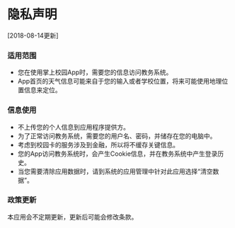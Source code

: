 # 隐私声明
[2018-08-14更新]

### 适用范围
- 您在使用掌上校园App时，需要您的信息访问教务系统。
- App首页的天气信息可能来自于您的输入或者学校位置，将来可能使用地理位置信息来定位。

### 信息使用
- 不上传您的个人信息到应用程序提供方。
- 为了正常访问教务系统，需要您的用户名、密码，并储存在您的电脑中。
- 考虑到校园卡的服务涉及到金融，所以将不缓存关键信息。
- 您的App访问教务系统时，会产生Cookie信息，并在教务系统中产生登录历史。
- 当您需要清除应用数据时，请到系统的应用管理中针对此应用选择“清空数据”。

### 政策更新
本应用会不定期更新，更新后可能会修改条款。
